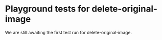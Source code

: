# Playground tests for delete-original-image
We are still awaiting the first test run for delete-original-image.

